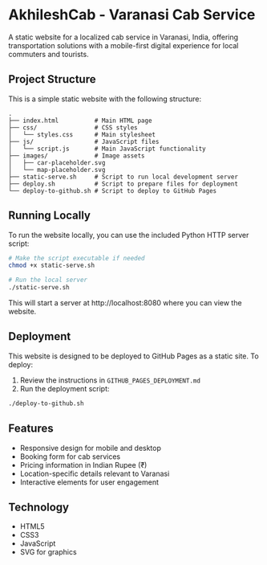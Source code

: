 # AkhileshCab - Varanasi Cab Service

A static website for a localized cab service in Varanasi, India, offering transportation solutions with a mobile-first digital experience for local commuters and tourists.

## Project Structure

This is a simple static website with the following structure:

```
.
├── index.html          # Main HTML page
├── css/                # CSS styles
│   └── styles.css      # Main stylesheet
├── js/                 # JavaScript files
│   └── script.js       # Main JavaScript functionality
├── images/             # Image assets
│   ├── car-placeholder.svg
│   └── map-placeholder.svg
├── static-serve.sh     # Script to run local development server
├── deploy.sh           # Script to prepare files for deployment
└── deploy-to-github.sh # Script to deploy to GitHub Pages
```

## Running Locally

To run the website locally, you can use the included Python HTTP server script:

```bash
# Make the script executable if needed
chmod +x static-serve.sh

# Run the local server
./static-serve.sh
```

This will start a server at http://localhost:8080 where you can view the website.

## Deployment

This website is designed to be deployed to GitHub Pages as a static site. To deploy:

1. Review the instructions in `GITHUB_PAGES_DEPLOYMENT.md`
2. Run the deployment script:

```bash
./deploy-to-github.sh
```

## Features

- Responsive design for mobile and desktop
- Booking form for cab services
- Pricing information in Indian Rupee (₹)
- Location-specific details relevant to Varanasi
- Interactive elements for user engagement

## Technology

- HTML5
- CSS3
- JavaScript
- SVG for graphics